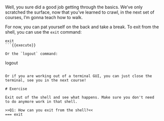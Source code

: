 Well, you sure did a good job getting through the basics. We’ve only scratched the surface, now that you’ve learned to crawl, in the next set of courses, I’m gonna teach how to walk. 

For now, you can pat yourself on the back and take a break. To exit from the shell, you can use the `exit` command:

```
exit
```{{execute}}

Or the `logout` command:

```
logout
```{{execute}}

Or if you are working out of a terminal GUI, you can just close the terminal, see you in the next course!

# Exercise

Exit out of the shell and see what happens. Make sure you don't need to do anymore work in that shell.

>>Q1: How can you exit from the shell?<<
=== exit
